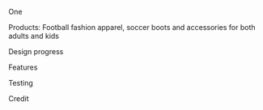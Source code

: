 One

Products: Football fashion apparel, soccer boots and accessories for both adults and kids

Design progress


Features 



Testing 




Credit






